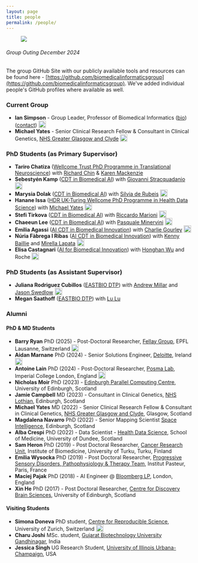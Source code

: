```yaml
---
layout: page
title: people
permalink: /people/
---
```


<figure>
   <img src='/assets/GroupAndaluzSmallDec2024.jpg' style='max-width:750px;' />
</figure>
<h6><i>Group Outing December 2024</i></h6>

The group GitHub Site with our publicly available tools and resources can be found here - [https://github.com/biomedicalinformaticsgroup](https://github.com/biomedicalinformaticsgroup). We've added individual people's GitHub profiles where available as well.

### Current Group
- **Ian Simpson** - Group Leader, Professor of Biomedical Informatics ([bio](/people/iansimpson.html)) ([contact](mailto:ian.simpson@ed.ac.uk)) [<img src="https://github.githubassets.com/images/icons/emoji/octocat.png" alt="octocat" width="20" style="vertical-align:text-bottom;">](https://github.com/tisimpson)
- **Michael Yates** - Senior Clinical Research Fellow & Consultant in Clinical Genetics, [NHS Greater Glasgow and Clyde](https://www.nhsggc.scot) [<img src="https://github.githubassets.com/images/icons/emoji/octocat.png" alt="octocat" width="20" style="vertical-align:text-bottom;">](https://github.com/tmyates)

### PhD Students (as Primary Supervisor)
- **Tariro Chatiza** ([Wellcome Trust PhD Programme in Translational Neuroscience](https://www.edinburghneuroscience.ed.ac.uk/wellcome-trust-4-year-phd-translational-neuroscience)) with [Richard Chin](https://www.ed.ac.uk/profile/dr-richard-chin) & [Karen Mackenzie](https://www.ed.ac.uk/inflammation-research/people/principal-investigators/dr-karen-mackenzie)
- **Sebestyén Kamp** ([CDT in Biomedical AI](https://web.inf.ed.ac.uk/cdt/biomedical-ai)) with [Giovanni Stracquadanio](https://www.stracquadaniolab.org/) [<img src="https://github.githubassets.com/images/icons/emoji/octocat.png" alt="octocat" width="20" style="vertical-align:text-bottom;">](https://github.com/essharom)
- **Marysia Dolak** ([CDT in Biomedical AI](https://web.inf.ed.ac.uk/cdt/biomedical-ai)) with [Silvia de Rubeis](https://profiles.mountsinai.org/silvia-de-rubeis) [<img src="https://github.githubassets.com/images/icons/emoji/octocat.png" alt="octocat" width="20" style="vertical-align:text-bottom;">](https://github.com/mdolak)
- **Hanane Issa** ([HDR UK-Turing Wellcome PhD Programme in Health Data Science](https://www.hdruk.ac.uk/careers-in-health-data-science/further-education/phd-programme/)) with [Michael Yates](https://www.inf.ed.ac.uk/people/staff/Michael_Yates.html) [<img src="https://github.githubassets.com/images/icons/emoji/octocat.png" alt="octocat" width="20" style="vertical-align:text-bottom;">](https://github.com/hanane-issa)
- **Stefi Tirkova** ([CDT in Biomedical AI](https://web.inf.ed.ac.uk/cdt/biomedical-ai)) with [Riccardo Marioni](https://www.ed.ac.uk/centre-genomic-medicine/research-groups/marioni-group) [<img src="https://github.githubassets.com/images/icons/emoji/octocat.png" alt="octocat" width="20" style="vertical-align:text-bottom;">](https://github.com/Stefi-Tirkova)
- **Chaeeun Lee** ([CDT in Biomedical AI](https://web.inf.ed.ac.uk/cdt/biomedical-ai)) with [Pasquale Minervini](http://www.neuralnoise.com) [<img src="https://github.githubassets.com/images/icons/emoji/octocat.png" alt="octocat" width="20" style="vertical-align:text-bottom;">](https://github.com/chaeeunlee-io)
- **Emilia Agassi** ([AI CDT in Biomedical Innovation](https://www.ai4biomed.io)) with [Charlie Gourley](https://www.ed.ac.uk/profile/charlie-gourley) [<img src="https://github.githubassets.com/images/icons/emoji/octocat.png" alt="octocat" width="20" style="vertical-align:text-bottom;">](https://github.com/EmiliaAgasiBiotechInc)
- **Núria Fàbrega I Ribas** ([AI CDT in Biomedical Innovation](https://www.ai4biomed.io)) with [Kenny Baillie](https://baillielab.net) and [Mirella Lapata](https://homepages.inf.ed.ac.uk/mlap/) [<img src="https://github.githubassets.com/images/icons/emoji/octocat.png" alt="octocat" width="20" style="vertical-align:text-bottom;">](https://github.com/nuriafari)
- **Elisa Castagnari** ([AI for Biomedical Innovation](https://www.ai4biomed.io)) with [Honghan Wu](https://www.gla.ac.uk/schools/healthwellbeing/staff/honghanwu/) and Roche [<img src="https://github.githubassets.com/images/icons/emoji/octocat.png" alt="octocat" width="20" style="vertical-align:text-bottom;">](https://github.com/Elis0)

### PhD Students (as Assistant Supervisor)
- **Juliana Rodriguez Cubillos** ([EASTBIO DTP](http://www.eastscotbiodtp.ac.uk)) with [Andrew Millar](https://www.ed.ac.uk/profile/andrew-millar) and [Jason Swedlow](https://www.dundee.ac.uk/people/jason-swedlow) [<img src="https://github.githubassets.com/images/icons/emoji/octocat.png" alt="octocat" width="20" style="vertical-align:text-bottom;">](https://github.com/mjrodriguezc)
- **Megan Saathoff** ([EASTBIO DTP](http://www.eastscotbiodtp.ac.uk)) with [Lu Lu](https://www.ed.ac.uk/profile/lu-lu)

### Alumni

#### PhD & MD Students
- **Barry Ryan** PhD (2025) - Post-Doctoral Researcher, [Fellay Group](https://www.epfl.ch/labs/fellay-lab/), EPFL Lausanne, Switzerland [<img src="https://github.githubassets.com/images/icons/emoji/octocat.png" alt="octocat" width="20" style="vertical-align:text-bottom;">](https://github.com/Barry8197)
- **Aidan Marnane** PhD (2024) - Senior Solutions Engineer, [Deloitte](https://www.deloitte.com/uk/en.html), Ireland [<img src="https://github.githubassets.com/images/icons/emoji/octocat.png" alt="octocat" width="20" style="vertical-align:text-bottom;">](https://amarnane.github.io/about.html)
- **Antoine Lain** PhD (2024) - Post-Doctoral Researcher, [Posma Lab](https://www.imperial.ac.uk/people/j.posma11/research.html), Imperial College London, England [<img src="https://github.githubassets.com/images/icons/emoji/octocat.png" alt="octocat" width="20" style="vertical-align:text-bottom;">](https://github.com/Antoinelfr)
- **Nicholas Moir** PhD (2023) - [Edinburgh Parallel Computing Centre](https://www.epcc.ed.ac.uk), University of Edinburgh, Scotland
- **Jamie Campbell** MD (2023) - Consultant in Clinical Genetics, [NHS Lothian](https://www.nhslothian.scot), Edinburgh, Scotland
- **Michael Yates** MD (2022) - Senior Clinical Research Fellow & Consultant in Clinical Genetics, [NHS Greater Glasgow and Clyde](https://www.nhsggc.scot), Glasgow, Scotland
- **Magdalena Navarro** PhD (2022) - Senior Mapping Scientist [Space Intelligence](https://www.space-intelligence.com), Edinburgh, Scotland
- **Alba Crespi** PhD (2022) - Data Scientist - [Health Data Science](https://www.dundee.ac.uk/medicine/research/population-health-genomics/health-data-science), School of Medicine, University of Dundee, Scotland
- **Sam Heron** PhD (2019) - Post Doctoral Researcher, [Cancer Research Unit](https://www.utu.fi/en/university/faculty-of-medicine/institute-of-biomedicine/research/cancer-research), Institute of Biomedicine, University of Turku, Turku, Finland
- **Emilia Wysocka** PhD (2019) - Post Doctoral Researcher, [Progressive Sensory Disorders, Pathophysiology & Therapy Team](https://research.pasteur.fr/en/team/progressive-sensory-disorders-pathophysiology-and-therapy/), Institut Pasteur, Paris, France
- **Maciej Pajak** PhD (2018) - AI Engineer @ [Bloomberg LP](https://www.bloomberg.com/company/), London, England
- **Xin He** PhD (2017) - Post Doctoral Researcher, [Centre for Discovery Brain Sciences](https://www.ed.ac.uk/discovery-brain-sciences), University of Edinburgh, Scotland

#### Visiting Students
- **Simona Doneva** PhD student, [Centre for Reproducible Science](https://www.crs.uzh.ch/en/people/team/Simona-Doneva.ht), University of Zurich, Switzerland [<img src="https://github.githubassets.com/images/icons/emoji/octocat.png" alt="octocat" width="20" style="vertical-align:text-bottom;">](https://github.com/simonada)
- **Charu Joshi** MSc. student, [Gujarat Biotechnology University Gandhinagar](https://gbu.edu.in), India
- **Jessica Singh** UG Research Student, [University of Illinois Urbana-Champaign](https://illinois.edu), USA
